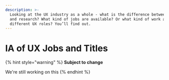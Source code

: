 ```yaml
---
description: >-
  Looking at the UX industry as a whole - what is the difference between design
  and research? What kind of jobs are available? Or what kind of work are these
  different UX roles? You’ll find out.
---
```


# IA of UX Jobs and Titles

{% hint style="warning" %}
**Subject to change**

We're still working on this
{% endhint %}
